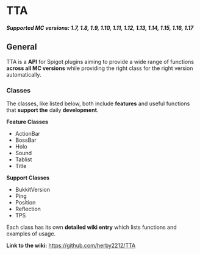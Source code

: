 # TTA
##### Supported MC versions: 1.7, 1.8, 1.9, 1.10, 1.11, 1.12, 1.13, 1.14, 1.15, 1.16, 1.17

## General
TTA is a **API** for Spigot plugins aiming to provide a wide range of functions **across all MC versions** while providing the right class for the right version automatically.

### Classes

The classes, like listed below, both include **features** and useful functions that **support the** daily **development**.

**Feature Classes**
* ActionBar
* BossBar
* Holo
* Sound
* Tablist
* Title

**Support Classes**
* BukkitVersion
* Ping
* Position
* Reflection
* TPS

Each class has its own **detailed wiki entry** which lists functions and examples of usage.

**Link to the wiki:** https://github.com/herby2212/TTA
